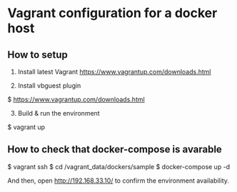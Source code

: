 # Vagrant configuration for a docker host

## How to setup

1. Install latest Vagrant
https://www.vagrantup.com/downloads.html

2. Install vbguest plugin

$ https://www.vagrantup.com/downloads.html

3. Build & run the environment

$ vagrant up

## How to check that docker-compose is avarable

$ vagrant ssh
$ cd /vagrant_data/dockers/sample
$ docker-compose up -d


And then, open http://192.168.33.10/ to confirm the environment availability.

